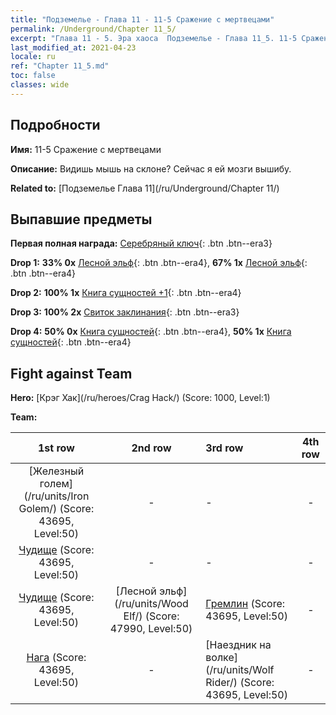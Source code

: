 ```yaml
---
title: "Подземелье - Глава 11 - 11-5 Сражение с мертвецами"
permalink: /Underground/Chapter 11_5/
excerpt: "Глава 11 - 5. Эра хаоса  Подземелье - Глава 11_5. 11-5 Сражение с мертвецами"
last_modified_at: 2021-04-23
locale: ru
ref: "Chapter 11_5.md"
toc: false
classes: wide
---
```


## Подробности

 **Имя:** 11-5 Сражение с мертвецами

 **Описание:** Видишь мышь на склоне? Сейчас я ей мозги вышибу.

 **Related to:** [Подземелье Глава 11](/ru/Underground/Chapter 11/)

## Выпавшие предметы

 **Первая полная награда:** [Серебряный ключ](/ItemsRU/con_693/){: .btn .btn--era3}

 **Drop 1:** **33% 0x** [Лесной эльф](/ItemsRU/unt_201/){: .btn .btn--era4}, **67% 1x** [Лесной эльф](/ItemsRU/unt_201/){: .btn .btn--era4}

 **Drop 2:** **100% 1x** [Книга сущностей +1](/ItemsRU/mat_46/){: .btn .btn--era4}

 **Drop 3:** **100% 2x** [Свиток заклинания](/ItemsRU/con_694/){: .btn .btn--era3}

 **Drop 4:** **50% 0x** [Книга сущностей](/ItemsRU/mat_39/){: .btn .btn--era4}, **50% 1x** [Книга сущностей](/ItemsRU/mat_39/){: .btn .btn--era4}


## Fight against Team
 **Hero:** [Крэг Хак](/ru/heroes/Crag Hack/) (Score: 1000, Level:1)

 **Team:**


  | 1st row | 2nd row | 3rd row | 4th row |
  |:----:|:----:|:----|:----:|
  | [Железный голем](/ru/units/Iron Golem/) (Score: 43695, Level:50)  | - | - | - |
  | [Чудище](/ru/units/Behemoth/) (Score: 43695, Level:50)  | - | - | - |
  | [Чудище](/ru/units/Behemoth/) (Score: 43695, Level:50)  | [Лесной эльф](/ru/units/Wood Elf/) (Score: 47990, Level:50)  | [Гремлин](/ru/units/Gremlin/) (Score: 43695, Level:50)  | - |
  | [Нага](/ru/units/Naga/) (Score: 43695, Level:50)  | - | [Наездник на волке](/ru/units/Wolf Rider/) (Score: 43695, Level:50)  | - |


